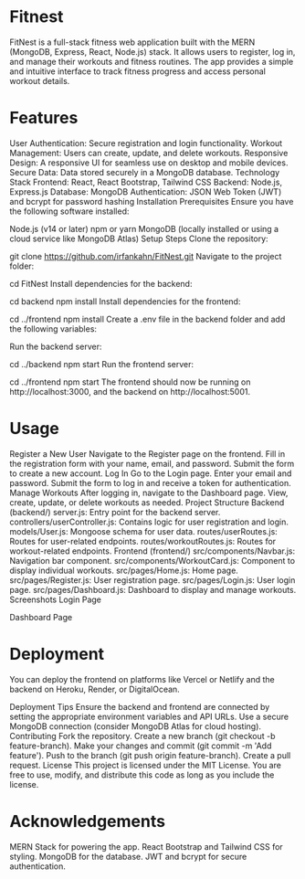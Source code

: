 # Fitnest
FitNest is a full-stack fitness web application built with the MERN (MongoDB, Express, React, Node.js) stack. It allows users to register, log in, and manage their workouts and fitness routines. The app provides a simple and intuitive interface to track fitness progress and access personal workout details.

# Features
User Authentication: Secure registration and login functionality.
Workout Management: Users can create, update, and delete workouts.
Responsive Design: A responsive UI for seamless use on desktop and mobile devices.
Secure Data: Data stored securely in a MongoDB database.
Technology Stack
Frontend: React, React Bootstrap, Tailwind CSS
Backend: Node.js, Express.js
Database: MongoDB
Authentication: JSON Web Token (JWT) and bcrypt for password hashing
Installation
Prerequisites
Ensure you have the following software installed:

Node.js (v14 or later)
npm or yarn
MongoDB (locally installed or using a cloud service like MongoDB Atlas)
Setup Steps
Clone the repository:


git clone https://github.com/irfankahn/FitNest.git
Navigate to the project folder:


cd FitNest
Install dependencies for the backend:


cd backend
npm install
Install dependencies for the frontend:


cd ../frontend
npm install
Create a .env file in the backend folder and add the following variables:

Run the backend server:


cd ../backend
npm start
Run the frontend server:


cd ../frontend
npm start
The frontend should now be running on http://localhost:3000, and the backend on http://localhost:5001.

# Usage
Register a New User
Navigate to the Register page on the frontend.
Fill in the registration form with your name, email, and password.
Submit the form to create a new account.
Log In
Go to the Login page.
Enter your email and password.
Submit the form to log in and receive a token for authentication.
Manage Workouts
After logging in, navigate to the Dashboard page.
View, create, update, or delete workouts as needed.
Project Structure
Backend (backend/)
server.js: Entry point for the backend server.
controllers/userController.js: Contains logic for user registration and login.
models/User.js: Mongoose schema for user data.
routes/userRoutes.js: Routes for user-related endpoints.
routes/workoutRoutes.js: Routes for workout-related endpoints.
Frontend (frontend/)
src/components/Navbar.js: Navigation bar component.
src/components/WorkoutCard.js: Component to display individual workouts.
src/pages/Home.js: Home page.
src/pages/Register.js: User registration page.
src/pages/Login.js: User login page.
src/pages/Dashboard.js: Dashboard to display and manage workouts.
Screenshots
Login Page

Dashboard Page

# Deployment
You can deploy the frontend on platforms like Vercel or Netlify and the backend on Heroku, Render, or DigitalOcean.

Deployment Tips
Ensure the backend and frontend are connected by setting the appropriate environment variables and API URLs.
Use a secure MongoDB connection (consider MongoDB Atlas for cloud hosting).
Contributing
Fork the repository.
Create a new branch (git checkout -b feature-branch).
Make your changes and commit (git commit -m 'Add feature').
Push to the branch (git push origin feature-branch).
Create a pull request.
License
This project is licensed under the MIT License. You are free to use, modify, and distribute this code as long as you include the license.

# Acknowledgements
MERN Stack for powering the app.
React Bootstrap and Tailwind CSS for styling.
MongoDB for the database.
JWT and bcrypt for secure authentication.
